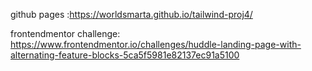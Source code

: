 github pages :https://worldsmarta.github.io/tailwind-proj4/

frontendmentor challenge: https://www.frontendmentor.io/challenges/huddle-landing-page-with-alternating-feature-blocks-5ca5f5981e82137ec91a5100
